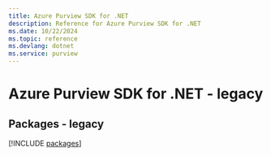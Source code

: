 ```yaml
---
title: Azure Purview SDK for .NET
description: Reference for Azure Purview SDK for .NET
ms.date: 10/22/2024
ms.topic: reference
ms.devlang: dotnet
ms.service: purview
---
```

# Azure Purview SDK for .NET - legacy
## Packages - legacy
[!INCLUDE [packages](purview-index.md)]
